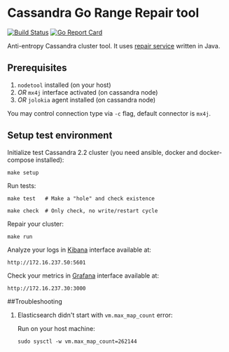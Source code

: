 Cassandra Go Range Repair tool
==============================
[![Build Status](https://travis-ci.org/skbkontur/cagrr.svg?branch=master)](https://travis-ci.org/skbkontur/cagrr)
[![Go Report Card](https://goreportcard.com/badge/github.com/skbkontur/cagrr)](https://goreportcard.com/report/github.com/skbkontur/cagrr)

Anti-entropy Cassandra cluster tool. It uses [repair service](https://github.com/skbkontur/cajrr) written in Java.

Prerequisites
-------------
1. `nodetool` installed (on your host)
2. *OR* `mx4j` interface activated (on cassandra node)
3. *OR* `jolokia` agent installed (on cassandra node)

You may control connection type via `-c` flag, default connector is `mx4j`.

Setup test environment
----------------------

Initialize test Cassandra 2.2 cluster (you need ansible, docker and docker-compose installed):

```
make setup
```

Run tests:

```
make test   # Make a "hole" and check existence
```
```
make check  # Only check, no write/restart cycle
```

Repair your cluster:

```
make run
```

Analyze your logs in [Kibana](https://github.com/elastic/kibana) interface available at:
```
http://172.16.237.50:5601
```

Check your metrics in [Grafana](https://github.com/grafana/grafana) interface available at:
```
http://172.16.237.30:3000
```

##Troubleshooting


1. Elasticsearch didn't start with `vm.max_map_count` error:

	Run on your host machine:
	```
	sudo sysctl -w vm.max_map_count=262144
	```
